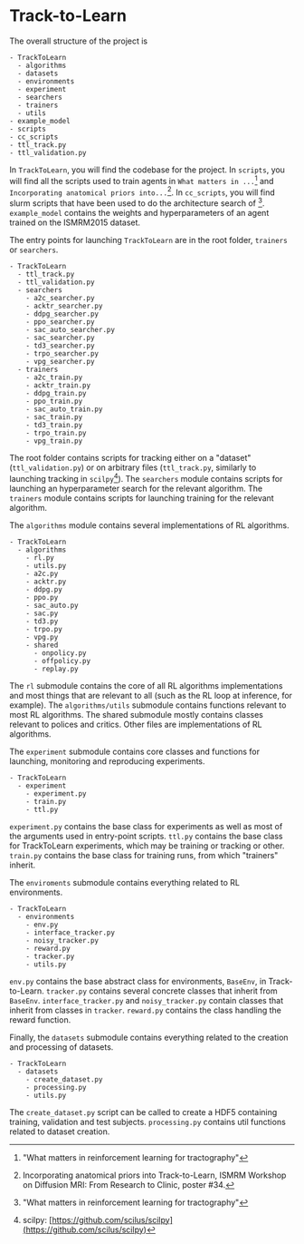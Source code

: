 # Track-to-Learn

The overall structure of the project is

```
- TrackToLearn
  - algorithms
  - datasets
  - environments
  - experiment
  - searchers
  - trainers
  - utils
- example_model
- scripts
- cc_scripts
- ttl_track.py
- ttl_validation.py
```

In `TrackToLearn`, you will find the codebase for the project. In `scripts`, you will find all the scripts used to train agents in `What matters in ...`[^1] and `Incorporating anatomical priors into...`[^2]. In `cc_scripts`, you will find slurm scripts that have been used to do the architecture search of [^1]. `example_model` contains the weights and hyperparameters of an agent trained on the ISMRM2015 dataset.


The entry points for launching `TrackToLearn` are in the root folder, `trainers` or `searchers`. 

```
- TrackToLearn
  - ttl_track.py
  - ttl_validation.py
  - searchers
    - a2c_searcher.py
    - acktr_searcher.py
    - ddpg_searcher.py
    - ppo_searcher.py
    - sac_auto_searcher.py
    - sac_searcher.py
    - td3_searcher.py
    - trpo_searcher.py
    - vpg_searcher.py
  - trainers
    - a2c_train.py
    - acktr_train.py
    - ddpg_train.py
    - ppo_train.py
    - sac_auto_train.py
    - sac_train.py
    - td3_train.py
    - trpo_train.py
    - vpg_train.py
```

The root folder contains scripts for tracking either on a "dataset" (`ttl_validation.py`) or on arbitrary files (`ttl_track.py`, similarly to launching tracking in `scilpy`[^3]). The `searchers` module contains scripts for launching an hyperparameter search for the relevant algorithm. The `trainers` module contains scripts for launching training for the relevant algorithm.

The `algorithms` module contains several implementations of RL algorithms.

```
- TrackToLearn
  - algorithms
    - rl.py
    - utils.py
    - a2c.py
    - acktr.py
    - ddpg.py
    - ppo.py
    - sac_auto.py
    - sac.py
    - td3.py
    - trpo.py
    - vpg.py
    - shared
      - onpolicy.py
      - offpolicy.py
      - replay.py
```

The `rl` submodule contains the core of all RL algorithms implementations and most things that are relevant to all (such as the RL loop at inference, for example). The `algorithms/utils` submodule contains functions relevant to most RL algorithms. The shared submodule mostly contains classes relevant to polices and critics. Other files are implementations of RL algorithms.

The `experiment` submodule contains core classes and functions for launching, monitoring and reproducing experiments. 

```
- TrackToLearn
  - experiment 
    - experiment.py
    - train.py
    - ttl.py
```

`experiment.py` contains the base class for experiments as well as most of the arguments used in entry-point scripts. `ttl.py` contains the base class for TrackToLearn experiments, which may be training or tracking or other. `train.py` contains the base class for training runs, from which "trainers" inherit.


The `enviroments` submodule contains everything related to RL environments.

```
- TrackToLearn
  - environments
    - env.py
    - interface_tracker.py
    - noisy_tracker.py
    - reward.py
    - tracker.py
    - utils.py
```

`env.py` contains the base abstract class for environments, `BaseEnv`, in Track-to-Learn. `tracker.py` contains several concrete classes that inherit from `BaseEnv`. `interface_tracker.py` and `noisy_tracker.py` contain classes that inherit from classes in `tracker`. `reward.py` contains the class handling the reward function.

Finally, the `datasets` submodule contains everything related to the creation and processing of datasets.

```
- TrackToLearn
  - datasets
    - create_dataset.py
    - processing.py
    - utils.py
```

The `create_dataset.py` script can be called to create a HDF5 containing training, validation and test subjects. `processing.py` contains util functions related to dataset creation.

[^1]: "What matters in reinforcement learning for tractography"
[^2]: Incorporating anatomical priors into Track-to-Learn, ISMRM Workshop on Diffusion MRI: From Research to Clinic, poster #34.
[^3]: scilpy: [https://github.com/scilus/scilpy](https://github.com/scilus/scilpy)
